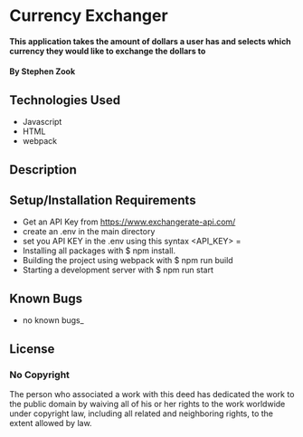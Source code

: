 # Currency Exchanger

#### This application takes the amount of dollars a user has and selects which currency they would like to exchange the dollars to

#### By Stephen Zook

## Technologies Used

* Javascript
* HTML
* webpack


## Description

## Setup/Installation Requirements

* Get an API Key from https://www.exchangerate-api.com/
* create an .env in the main directory
* set you API KEY in the .env using this syntax <API_KEY> = <Your-API-Key-Here>
* Installing all packages with $ npm install.
* Building the project using webpack with $ npm run build
* Starting a development server with $ npm run start



## Known Bugs

* no known bugs_

## License

### No Copyright

The person who associated a work with this deed has dedicated the work to the
public domain by waiving all of his or her rights to the work worldwide under
copyright law, including all related and neighboring rights,
to the extent allowed by law.
